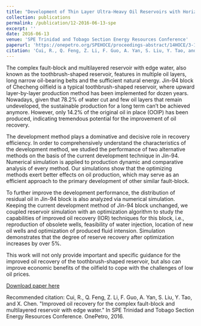 ```yaml
---
title: "Development of Thin Layer Ultra-Heavy Oil Reservoirs with Horizontal Well Steamflooding and Treatment Technology for Steam Breakthrough"
collection: publications
permalink: /publication/12-2016-06-13-spe
excerpt: ''
date: 2016-06-13
venue: 'SPE Trinidad and Tobago Section Energy Resources Conference'
paperurl: 'https://onepetro.org/SPEHOCE/proceedings-abstract/14HOCE/3-14HOCE/D031S010R003/450643'
citation: 'Cui, R., Q. Feng, Z. Li, F. Guo, A. Yan, S. Liu, Y. Tao, and X. Chen. "Improved oil recovery for the complex fault-block and multilayered reservoir with edge water." In SPE Trinidad and Tobago Section Energy Resources Conference. OnePetro, 2016.'
---
```

The complex fault-block and multilayered reservoir with edge water, also known as the toothbrush-shaped reservoir, features in multiple oil layers, long narrow oil-bearing belts and the sufficient natural energy. Jin-94 block of Checheng oilfield is a typical toothbrush-shaped reservoir, where upward layer-by-layer production method has been implemented for dozen years. Nowadays, given that 78.2% of water cut and few oil layers that remain undeveloped, the sustainable production for a long term can’t be achieved anymore. However, only 14.2% of the original oil in place (OOIP) has been produced, indicating tremendous potential for the improvement of oil recovery.

The development method plays a dominative and decisive role in recovery efficiency. In order to comprehensively understand the characteristics of the development method, we studied the performance of two alternative methods on the basis of the current development technique in Jin-94. Numerical simulation is applied to production dynamic and comparative analysis of every method. Our simulations show that the optimizing methods exert better effects on oil production, which may serve as an efficient approach to the primary development of other similar fault-block.

To further improve the development performance, the distribution of residual oil in Jin-94 block is also analyzed via numerical simulation. Keeping the current development method of Jin-94 block unchanged, we coupled reservoir simulation with an optimization algorithm to study the capabilities of improved oil recovery (IOR) techniques for this block, i.e., reproduction of obsolete wells, feasibility of water injection, location of new oil wells and optimization of produced fluid intension. Simulation demonstrates that the degree of reserve recovery after optimization increases by over 5%.

This work will not only provide important and specific guidance for the improved oil recovery of the toothbrush-shaped reservoir, but also can improve economic benefits of the oilfield to cope with the challenges of low oil prices.



[Download paper here](https://onepetro.org/SPETTCE/proceedings-abstract/16TTCE/All-16TTCE/SPE-180868-MS/188304)

Recommended citation: Cui, R., Q. Feng, Z. Li, F. Guo, A. Yan, S. Liu, Y. Tao, and X. Chen. "Improved oil recovery for the complex fault-block and multilayered reservoir with edge water." In SPE Trinidad and Tobago Section Energy Resources Conference. OnePetro, 2016.
